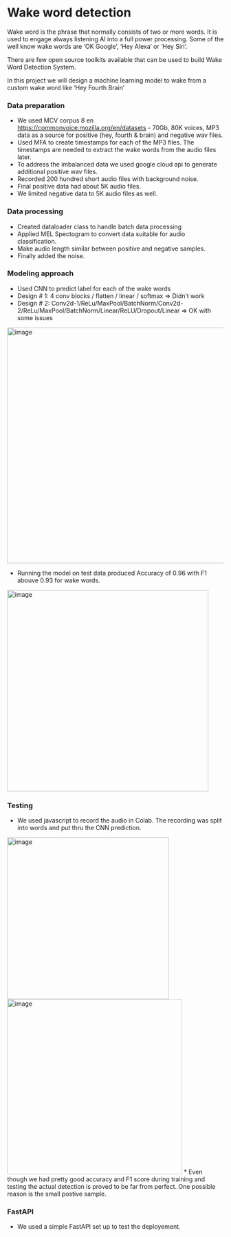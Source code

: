 # Wake word detection

Wake word is the phrase that normally consists of two or more words. It is used to engage always listening AI into a full power processing. Some of the well know wake words are ‘OK Google’, ‘Hey Alexa’ or ‘Hey Siri’.

There are few open source toolkits available that can be used to build Wake Word Detection System. 

In this project we will design a machine learning model to wake from a custom wake word like ‘Hey Fourth Brain’

### Data preparation 
* We used MCV corpus 8 en https://commonvoice.mozilla.org/en/datasets - 70Gb, 80K voices, MP3 data as a source for positive (hey, fourth & brain) and negative wav files.  
* Used MFA to create timestamps for each of the MP3 files. The timestamps are needed to extract the wake words from the audio files later.
* To address the imbalanced data we used google cloud api to generate additional positive wav files.
* Recorded 200 hundred short audio files with background noise. 
* Final positive data had about 5K audio files. 
* We limited negative data to 5K audio files as well.  
### Data processing 
* Created dataloader class to handle batch data processing
* Applied MEL Spectogram to convert data suitable for audio classification.
* Make audio length similar between positive and negative samples. 
* Finally added the noise.
### Modeling approach 
* Used CNN to predict label for each of the wake words
* Design # 1: 4 conv blocks / flatten / linear / softmax => Didn’t work
* Design # 2: Conv2d-1/ReLu/MaxPool/BatchNorm/Conv2d-2/ReLu/MaxPool/BatchNorm/Linear/ReLU/Dropout/Linear => OK with some issues
<img width="548" alt="image" src="https://user-images.githubusercontent.com/13990748/168438879-0f02e318-530f-44bd-a183-929bb859c3c3.png">

* Running the model on test data produced Accuracy of 0.96 with F1 abouve 0.93 for wake words.  
<img width="468" alt="image" src="https://user-images.githubusercontent.com/13990748/168438919-8b131143-4fdc-4b0c-ba7f-efb35862f748.png">

### Testing
* We used javascript to record the audio in Colab. The recording was split into words and put thru the CNN prediction.
<img width="376" alt="image" src="https://user-images.githubusercontent.com/13990748/168439167-384d640f-b3c6-490b-9b80-710461d2532d.png">
<img width="407" alt="image" src="https://user-images.githubusercontent.com/13990748/168439211-0ae8b35e-fa48-4b27-8d24-255bd192f0b7.png"> 
* Even though we had pretty good accuracy and F1 score during training and testing the actual detection is proved to be far from perfect. One possible reason is the small postive sample. 

### FastAPI
* We used a simple FastAPI set up to test the deployement. 
